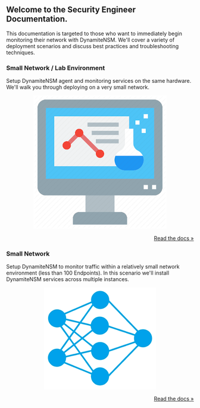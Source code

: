 ## Welcome to the Security Engineer Documentation.

This documentation is targeted to those who want to immediately begin monitoring their network with DynamiteNSM. 
We'll cover a variety of deployment scenarios and discuss best practices and troubleshooting techniques.

### Small Network / Lab Environment

Setup DynamiteNSM agent and monitoring services on the same hardware. We'll walk you through deploying on a very small 
network.

<center>
    <img src="/data/img/lab_icon.png">
</center>
<p style="text-align: right;">
    <a href="../lab_deployment"> Read the docs »</a>
</p>

### Small Network

Setup DynamiteNSM to monitor traffic within a relatively small network environment (less than 100 Endpoints). 
In this scenario we'll install DynamiteNSM services across multiple instances.
<center>
    <img src="/data/img/small_network.png">
</center>
<p style="text-align: right;">
    <a href=""> Read the docs »</a>
</p>
